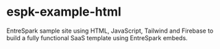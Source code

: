 # espk-example-html
EntreSpark sample site using HTML, JavaScript, Tailwind and Firebase to build a fully functional SaaS template using EntreSpark embeds.

